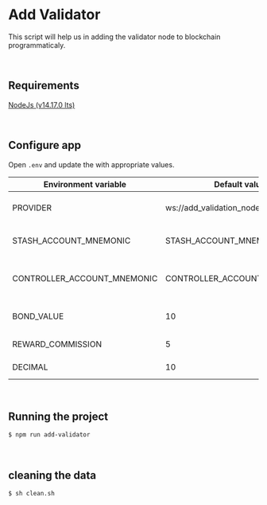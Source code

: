 # Add Validator

This script will help us in adding the validator node to blockchain programmaticaly. 

<br />

## Requirements
[NodeJs (v14.17.0 lts)](https://nodejs.org/en/download/ "NodeJs (v14.17.0 lts)")

<br />

## Configure app
Open `.env` and update the with appropriate values.

|  Environment variable | Default value  | Description   |
| ------------ | ------------ | ------------ |
|  PROVIDER |  ws://add_validation_node_custom:9944 |  Node websocket provider |
|  STASH_ACCOUNT_MNEMONIC |STASH_ACCOUNT_MNEMONIC   |   Mnemonic for stash account|
| CONTROLLER_ACCOUNT_MNEMONIC  |CONTROLLER_ACCOUNT_MNEMONIC   | Mnemonic for controller account  |
| BOND_VALUE  | 10  | Stash account bond value  |
| REWARD_COMMISSION  | 5  | Reward commission  |
| DECIMAL  | 10  | Decimal value  |

<br />

## Running the project

```bash
$ npm run add-validator
```

<br />

## cleaning the data

```bash
$ sh clean.sh
```